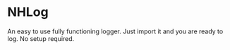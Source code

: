 # NHLog
An easy to use fully functioning logger. Just import it and you are ready to log. No setup required.
